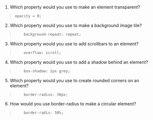1. Which property would you use to make an element transparent?
> ```css
> opacity = 0;
> ```
2. Which property would you use to make a background image tile?
> ```css
>     background-repeat: repeat;
> ```
3. Which property would you use to add scrollbars to an element?
> ```css
>     overflow: scroll;
> ```
4. Which property would you use to add a shadow behind an element?
> ```css
>     box-shadow: 2px grey;
> ```
5. Which property would you use to create rounded corners on an element?
> ```css
>     border-radius: 30px;
> ```
6. How would you use border-radius to make a circular element?
> ```css
>     border-radis: 50%;
> ```
